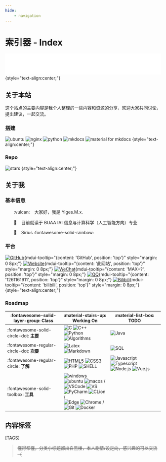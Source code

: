 ```yaml
---
hide:
    - navigation
---
```


# 索引器 - Index

<div id="cnest" style="width:100vw;height:100vh;position:fixed;top:0;left:0;z-index: -2;"></div>
<script type="text/javascript" color="180,180,180" opacity="0.9" zIndex="-2" count="99" src="/assets/js/canvas-nest.js"></script>

<!-- <div class="mdui-ripple" style="border-radius: 10px;max-width:500px;margin:0 auto;">
<canvas id=c class="mdui-shadow-5 mdui-hoverable" style="margin:0 auto;height:inherit;border-radius: 10px;max-width:500px;"></canvas>
</div> -->

![Hello, world!](/assets/hello-world.svg)
{style="text-align:center;"}

## 关于本站

这个站点的主要内容是我个人整理的一些内容和资源的分享，欢迎大家共同讨论，提出建议，一起交流。


### 搭建

![ubuntu](https://img.shields.io/badge/System-Ubuntu-E95420?style=flat&logo=ubuntu&logoColor=white)
![nginx](https://img.shields.io/badge/Server-Nginx-009639?style=flat&logo=nginx&logoColor=white)
![python](https://img.shields.io/badge/Backend-Python-3776AB?style=flat&logo=python&logoColor=white)
![mkdocs](https://img.shields.io/badge/Generator-MkDocs-54b4eb?style=flat)
![material for mkdocs](https://img.shields.io/badge/Theme-Material_for_MkDocs-4051b5?style=flat)
{style="text-align:center;"}

### Repo

![stars](https://img.shields.io/github/stars/YigesMx/yiges?color=ffee00&label=Github%20Repo%20Stars&logo=github&logoColor=ffffff)
{style="text-align:center;"}

## 关于我

### 基本信息

&emsp;&emsp;:vulcan:  &ensp; 大家好，我是 Yiges.M.x.

&emsp;&emsp;:school:  &ensp; 目前就读于 BUAA IAI 信息与计算科学（人工智能方向）专业

&emsp;&emsp;:rose: &ensp; Sirius :fontawesome-solid-rainbow:

### 平台

[![GitHub](https://img.shields.io/github/followers/YigesMx?label=GitHub&style=social)](https://github.com/YigesMx){mdui-tooltip="\{content: 'GitHub', position: 'top'\}"  style="margin: 0 8px;"} 
[![Website](https://img.shields.io/badge/yiges.site-%E4%B8%AA%E4%BA%BA%E7%BD%91%E7%AB%99-green?style=social&logo=markdown)](#){mdui-tooltip="\{content: '此网站', position: 'top'\}"  style="margin: 0 8px;"}
[![WeChat](https://img.shields.io/badge/WeChat-%E5%BE%AE%E4%BF%A1-brightgreen?style=social&logo=wechat)](#){mdui-tooltip="\{content: 'MAX+?', position: 'top'\}" style="margin: 0 8px;"}
[![QQ](https://img.shields.io/badge/-QQ-yellow?style=social&logo=tencent-qq&logoColor=black)](#){mdui-tooltip="\{content: '1261161911', position: 'top'\}"  style="margin: 0 8px;"}
[![Bilibili](https://img.shields.io/badge/bilibili-B%E7%AB%99-blue?style=social&logo=bilibili)](https://space.bilibili.com/83527634){mdui-tooltip="\{content: 'bilibili', position: 'top'\}"  style="margin: 0 8px;"}
{style="text-align:center;"}

### Roadmap

| :fontawesome-solid-layer-group: Class | :material-stairs-up: Working On | :material-list-box: TODO |
| -------- | ----| ----- |
| :fontawesome-solid-circle-dot: **主要** | ![C](https://img.shields.io/badge/C-00599C?style=flat&logo=c&logoColor=white) ![C++](https://img.shields.io/badge/C%2B%2B-00599C?style=flat&logo=c%2B%2B&logoColor=white) ![Python](https://img.shields.io/badge/Python-14354C?style=flat&logo=python&logoColor=white) ![Algorithms](https://img.shields.io/badge/The_Algorithms-00BCB4?style=flat&logo=the-algorithms&logoColor=white) | ![Java](https://img.shields.io/badge/Java-ED8B00?style=flat&logo=oracle&logoColor=white) |
| :fontawesome-regular-circle-dot: **次要** | ![Latex](https://img.shields.io/badge/Latex-008080?style=flat&logo=Latex&logoColor=white)![Markdown](https://img.shields.io/badge/Markdown-000000?style=flat&logo=markdown&logoColor=white)| ![SQL](https://img.shields.io/badge/SQL-07405E?style=flat&logo=sqlite&logoColor=whit) |
| :fontawesome-regular-circle: **了解** | ![HTML5](https://img.shields.io/badge/HTML5-E34F26?style=flat&logo=html5&logoColor=white) ![CSS3](https://img.shields.io/badge/CSS3-1572B6?style=flat&logo=css3&logoColor=white) ![PHP](https://img.shields.io/badge/PHP-777BB4?style=flat&logo=php&logoColor=white) ![SHELL](https://img.shields.io/badge/Shell_Script-121011?style=flat&logo=gnu-bash&logoColor=white) | ![Javascript](https://img.shields.io/badge/JavaScript-F7DF1E?style=flat&logo=javascript&logoColor=black) ![Typescript](https://img.shields.io/badge/TypeScript-007ACC?style=flat&logo=typescript&logoColor=white) ![Node.js](https://img.shields.io/badge/Node.js-43853D?style=flat&logo=node.js&logoColor=white) ![Vue.js](https://img.shields.io/badge/Vue.js-35495E?style=flat&logo=vue.js&logoColor=4FC08D) | 
| :fontawesome-solid-toolbox: **工具** | ![windows](https://img.shields.io/badge/Windows-0078D4?style=flat&logo=windows-11&logoColor=white) ![ubuntu](https://img.shields.io/badge/Ubuntu-E95420?style=flat&logo=ubuntu&logoColor=white) ![macos](https://img.shields.io/badge/macOS-000000?style=flat&logo=macos&logoColor=white) /<br/> ![VSCode](https://img.shields.io/badge/VSCode-007ACC?style=flat&logo=visual-studio-code&logoColor=white) ![VS](https://img.shields.io/badge/VS-5C2D91?style=flat&logo=visual-studio&logoColor=white)  ![PyCharm](https://img.shields.io/badge/PyCharm-000000?style=flat&logo=pycharm&logoColor=white) ![CLion](https://img.shields.io/badge/CLion-000000?style=flat&logo=clion&logoColor=white)/<br/> ![Edge](https://img.shields.io/badge/Edge-0078D7?style=flat&logo=microsoft-edge&logoColor=white) ![Chrome](https://img.shields.io/badge/Chrome-4285F4?style=flat&logo=google-chrome&logoColor=white) /<br/> ![Git](https://img.shields.io/badge/Git-F05032?style=flat&logo=git&logoColor=white) ![Docker](https://img.shields.io/badge/Docker-2496ED?style=flat&logo=docker&logoColor=white)| |

## 内容标签

[TAGS]

> ~~懂得都懂，分类小标题都出自黑楼，本人剧情/设定向，感兴趣的可以交流（~~


<!-- 延迟加载 -->
<!-- <script defer src="example2.js"></script> -->

<!-- chip -->
<!-- <div class="mdui-chip" style="background-color:#43506a!important;">
  <span class="mdui-chip-icon mdui-color-cyan">
    <i class="mdui-icon material-icons">face</i>
  </span>
  <span class="mdui-chip-title" style="color:#fff!important;">Example Chip</span>
</div> -->

<!-- <div align="left">
    <img  src="https://github-readme-streak-stats.herokuapp.com/?user=YigesMx&theme=dark" />
</div> -->

<!-- | 123 | 123 | 123 |
|---|---|---|
| 123 | 123 | 123 |
| 123 | 123 | [Send :fontawesome-solid-paper-plane:](https://www.yiges.site/%E5%88%86%E4%BA%AB/%E6%91%B8%E6%91%B8%E9%B1%BC/#_1){ .md-button .mdui-btn-raised .mdui-ripple } | -->

<!-- 实践可用的mdui组件 -->

<!-- <div class="mdui-divider"></div> -->

<!-- （彩色）进度指示器 -->
<!-- <div class="mdui-spinner"></div> -->
<!-- <div class="mdui-spinner mdui-spinner-colorful"></div> -->

<!-- 进度条 -->
<!-- <div class="mdui-progress"><div class="mdui-progress-determinate" style="width: 30%;"></div></div> -->
<!-- <div class="mdui-progress"><div class="mdui-progress-indeterminate"></div></div> -->

<!-- 可扩展面板（背景颜色不可自适应） -->
<!-- <div class="mdui-panel mdui-panel-gapless" mdui-panel>

  <div class="mdui-panel-item">
    <div class="mdui-panel-item-header">First</div>
    <div class="mdui-panel-item-body">
      <p>First content</p>
      <p>First content</p>
    </div>
  </div>

  <div class="mdui-panel-item">
    <div class="mdui-panel-item-header">Second</div>
    <div class="mdui-panel-item-body">
      <p>Second content</p>
      <p>Second content</p>
    </div>
  </div>

  <div class="mdui-panel-item">
    <div class="mdui-panel-item-header">Third</div>
    <div class="mdui-panel-item-body">
      <p>Third content</p>
      <p>Third content</p>
    </div>
  </div>

</div> -->

<!-- 卡片（背景颜色不可自适应） -->
<!-- <div class="mdui-card">
  <div class="mdui-card-media">
    <img src="https://i.imgur.com/L1D5IZW.jpeg"/>
    <div class="mdui-card-media-covered mdui-card-media-covered-gradient">
      <div class="mdui-card-primary">
        <div class="mdui-card-primary-title">Title</div>
        <div class="mdui-card-primary-subtitle">Subtitle</div>
      </div>
    </div>
  </div>
  <div class="mdui-card-actions">
    <button class="mdui-btn mdui-ripple">action 1</button>
    <button class="mdui-btn mdui-ripple">action 2</button>
  </div>
</div> -->

<!-- 等分网格 -->
<!-- <div class="mdui-container-fluid">
    <div class="mdui-row">
    <div class="mdui-col-xs-3">.mdui-col-xs-3</div>
    </div>
    <div class="mdui-row">
    <div class="mdui-col-xs-6">.mdui-col-xs-6</div>
    </div>
    <div class="mdui-row">
    <div class="mdui-col-xs-9">.mdui-col-xs-9</div>
    </div>
    <div class="mdui-row">
    <div class="mdui-col-xs-12">.mdui-col-xs-12</div>
    </div>
</div> -->

<!-- tooltips -->
<!-- [Send :fontawesome-solid-paper-plane:](https://www.yiges.site/%E5%88%86%E4%BA%AB/%E6%91%B8%E6%91%B8%E9%B1%BC/#_1){ .md-button .mdui-btn-raised .mdui-ripple mdui-tooltip="\{content: '打印', position: 'top'\}" } -->